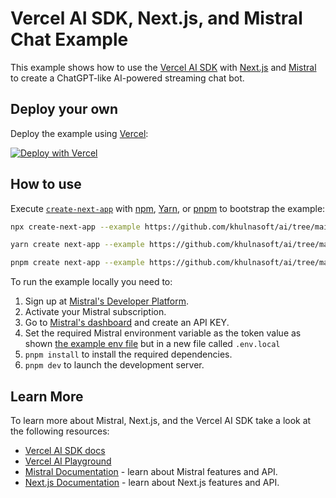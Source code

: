 # Vercel AI SDK, Next.js, and Mistral Chat Example

This example shows how to use the [Vercel AI SDK](https://sdk.vercel.ai/docs) with [Next.js](https://nextjs.org/) and [Mistral](https://mistral.ai/) to create a ChatGPT-like AI-powered streaming chat bot.

## Deploy your own

Deploy the example using [Vercel](https://vercel.com?utm_source=github&utm_medium=readme&utm_campaign=ai-sdk-example):

[![Deploy with Vercel](https://vercel.com/button)](https://vercel.com/new/clone?repository-url=https%3A%2F%2Fgithub.com%2Fvercel%2Fai%2Ftree%2Fmain%2Fexamples%2Fnext-mistral&env=MISTRAL_API_KEY&envDescription=Mistral%20API%20Key&envLink=https%3A%2F%2Fconsole.mistral.ai%2Fusers%2Fapi-keys&project-name=vercel-ai-chat-mistral&repository-name=vercel-ai-chat-mistral)

## How to use

Execute [`create-next-app`](https://github.com/vercel/next.js/tree/canary/packages/create-next-app) with [npm](https://docs.npmjs.com/cli/init), [Yarn](https://yarnpkg.com/lang/en/docs/cli/create/), or [pnpm](https://pnpm.io) to bootstrap the example:

```bash
npx create-next-app --example https://github.com/khulnasoft/ai/tree/main/examples/next-mistral next-mistral-app
```

```bash
yarn create next-app --example https://github.com/khulnasoft/ai/tree/main/examples/next-mistral next-mistral-app
```

```bash
pnpm create next-app --example https://github.com/khulnasoft/ai/tree/main/examples/next-mistral next-mistral-app
```

To run the example locally you need to:

1. Sign up at [Mistral's Developer Platform](https://console.mistral.ai/).
2. Activate your Mistral subscription.
3. Go to [Mistral's dashboard](https://console.mistral.ai/users/api-keys) and create an API KEY.
4. Set the required Mistral environment variable as the token value as shown [the example env file](./.env.local.example) but in a new file called `.env.local`
5. `pnpm install` to install the required dependencies.
6. `pnpm dev` to launch the development server.

## Learn More

To learn more about Mistral, Next.js, and the Vercel AI SDK take a look at the following resources:

- [Vercel AI SDK docs](https://sdk.vercel.ai/docs)
- [Vercel AI Playground](https://play.vercel.ai)
- [Mistral Documentation](https://docs.mistral.ai/) - learn about Mistral features and API.
- [Next.js Documentation](https://nextjs.org/docs) - learn about Next.js features and API.
